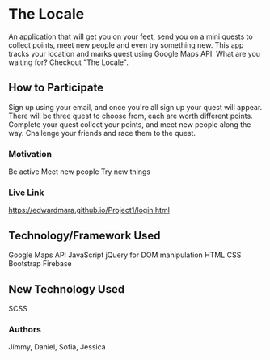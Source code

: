 # The Locale
An application that will get you on your feet, send you on a mini quests to collect points, meet new people and even try something new. This app tracks your location and marks quest using Google Maps API. What are you waiting for? Checkout "The Locale".

## How to Participate 
Sign up using your email, and once you're all sign up your quest will appear. There will be three quest to choose from, each are worth different points. Complete your quest collect your points, and meet new people along the way. Challenge your friends and race them to the quest. 

### Motivation
Be active
Meet new people
Try new things

### Live Link
https://edwardmara.github.io/Project1/login.html

## Technology/Framework Used
Google Maps API
JavaScript
jQuery for DOM manipulation
HTML
CSS
Bootstrap
Firebase

## New Technology Used
SCSS

### Authors
Jimmy, Daniel, Sofia, Jessica
